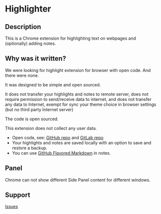 
# Highlighter 

## Description 

This is a Chrome extension for highlighting text on webpages and (optionally) adding notes. 

## Why was it written?

We were looking for highlight extension for browser with open code. And there were none. 

It was designed to be simple and open sourced.

It does not transfer your highlights and notes to remote server, does not require permission to send/receive data to internet, and does not transfer any data to Internet, exempt for sync your theme choice in browser settings (but no third party Internet server)

The code is open sourced. 

This extension does not collect any user data. 

* Open code, see: [GitHub repo](https://github.com/highlighter-pro/highlighter) and [GitLab repo](https://gitlab.com/highlighter-pro/highlighter) 
* Your highlights and notes are saved locally with an option to save and restore a backup.
* You can use [GitHub Flavored Markdown](https://docs.github.com/en/get-started/writing-on-github/getting-started-with-writing-and-formatting-on-github/basic-writing-and-formatting-syntax) in notes. 

## Panel 

Chrome can not show different Side Panel content for different windows. 

## Support

[Issues](https://github.com/highlighter-pro/highlighter/issues) 